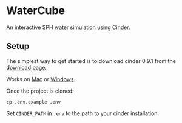 # WaterCube

An interactive SPH water simulation using Cinder.

## Setup

The simplest way to get started is to download cinder 0.9.1 from the [download page](https://libcinder.org/download).

Works on [Mac](https://libcinder.org/docs/guides/mac-setup/index.html) or [Windows](https://libcinder.org/docs/guides/windows-setup/index.html).

Once the project is cloned:

```shell
cp .env.example .env
```

Set `CINDER_PATH` in `.env` to the path to your cinder installation.
